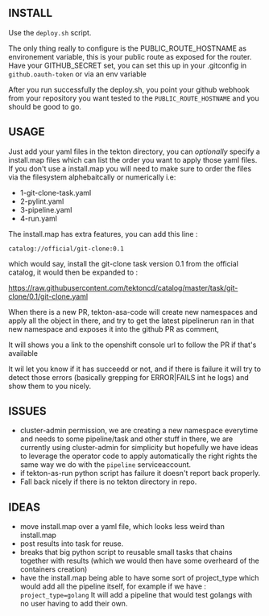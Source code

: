 ## INSTALL

Use the `deploy.sh` script.

The only thing really to configure is the PUBLIC_ROUTE_HOSTNAME as environement variable, this is your public route as exposed for the router.
Have your GITHUB_SECRET set, you can set this up in your .gitconfig in `github.oauth-token` or via an env variable

After you run successfully the deploy.sh, you point your github webhook from your repository you want tested to the `PUBLIC_ROUTE_HOSTNAME`
and you should be good to go.

## USAGE

Just add your yaml files in the tekton directory, you can *optionally* specify a install.map files which can list the order you want to apply those yaml files. If you don't use a install.map you will need to make sure to order the files via the filesystem alphebaitcally or numerically i.e:

* 1-git-clone-task.yaml
* 2-pylint.yaml
* 3-pipeline.yaml
* 4-run.yaml

The install.map has extra features, you can add this line :

`catalog://official/git-clone:0.1`

which would say, install the git-clone task version 0.1 from the official catalog, it would then be expanded to :

https://raw.githubusercontent.com/tektoncd/catalog/master/task/git-clone/0.1/git-clone.yaml

When there is a new PR, tekton-asa-code will create new namespaces and apply all the object in there, and try to get the latest pipelinerun ran in that new namespace and exposes it into the github PR as comment,

It will shows you a link to the openshift console url to follow the PR if that's available

It wil let you know if it has succeedd or not, and if there is failure it will try to detect those errors (basically grepping for ERROR|FAILS int he logs) and show them to you nicely.

## ISSUES

* cluster-admin permission, we are creating a new namespace everytime and needs to some pipeline/task and other stuff in there, we are currently using cluster-admin for simplicity but hopefully we have ideas to leverage the operator code to apply automatically the right rights the same way we do with the `pipeline` serviceaccount.
* if tekton-as-run python script has failure it doesn't report back properly.
* Fall back nicely if there is no tekton directory in repo.

## IDEAS

* move install.map over a yaml file, which looks less weird than install.map
* post results into task for reuse.
* breaks that big python script to reusable small tasks that chains together with results (which we would then have some overheard of the containers creation)
* have the install.map being able to have some sort of project_type which would add all the pipeline itself, for example if we have :
  `project_type=golang`
  It will add a pipeline that would test golangs with no user having to add their own.
